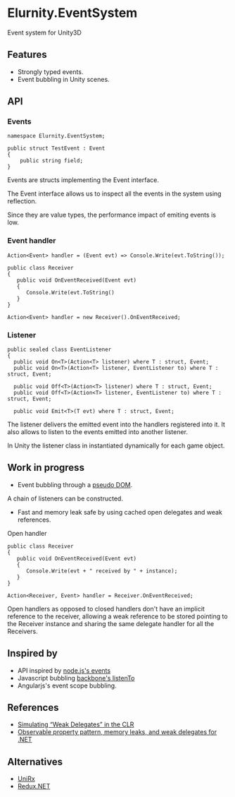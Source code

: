 # Elurnity.EventSystem
Event system for Unity3D

## Features
- Strongly typed events.
- Event bubbling in Unity scenes.

## API

### Events

```
namespace Elurnity.EventSystem;

public struct TestEvent : Event
{
    public string field;
}
```

Events are structs implementing the Event interface.

The Event interface allows us to inspect all the events in the system using reflection.

Since they are value types, the performance impact of emiting events is low.

### Event handler

```
Action<Event> handler = (Event evt) => Console.Write(evt.ToString());
```
```
public class Receiver
{
   public void OnEventReceived(Event evt)
   {
      Console.Write(evt.ToString()
   }
}

Action<Event> handler = new Receiver().OnEventReceived;
```

### Listener

```
public sealed class EventListener
{
  public void On<T>(Action<T> listener) where T : struct, Event;
  public void On<T>(Action<T> listener, EventListener to) where T : struct, Event;
  
  public void Off<T>(Action<T> listener) where T : struct, Event;
  public void Off<T>(Action<T> listener, EventListener to) where T : struct, Event;

  public void Emit<T>(T evt) where T : struct, Event;
```

The listener delivers the emitted event into the handlers registered into it. It also allows to listen to the events emitted into another listener.

In Unity the listener class in instantiated dynamically for each game object.

## Work in progress
- Event bubbling through a [pseudo DOM](https://docs.angularjs.org/guide/scope).

A chain of listeners can be constructed.

- Fast and memory leak safe by using cached open delegates and weak references.

Open handler
```
public class Receiver
{
   public void OnEventReceived(Event evt)
   {
      Console.Write(evt + " received by " + instance);
   }
}

Action<Receiver, Event> handler = Receiver.OnEventReceived; 
```

Open handlers as opposed to closed handlers don't have an implicit reference to the receiver, allowing a weak reference to be stored pointing to the Receiver instance and sharing the same delegate handler for all the Receivers.

## Inspired by
- API inspired by [node.js's events](https://nodejs.org/api/events.html)
- Javascript bubbling [backbone's listenTo](http://backbonejs.org/#Events-listenTo)
- Angularjs's event scope bubbling.

## References

- [Simulating “Weak Delegates” in the CLR](https://blogs.msdn.microsoft.com/greg_schechter/2004/05/28/simulating-weak-delegates-in-the-clr)
- [Observable property pattern, memory leaks, and weak delegates for .NET](https://www.codeproject.com/Articles/16182/Observable-property-pattern-memory-leaks-and-weak)

## Alternatives

- [UniRx](https://github.com/neuecc/UniRx)
- [Redux.NET](https://github.com/GuillaumeSalles/redux.NET)

